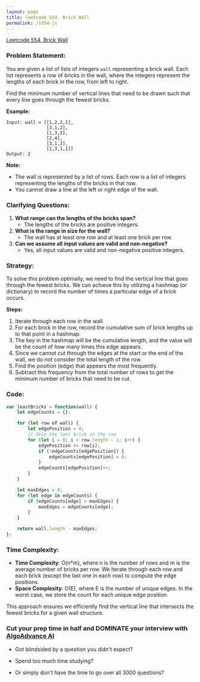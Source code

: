 ```yaml
---
layout: page
title: leetcode 554. Brick Wall
permalink: /s554-js
---
```

[Leetcode 554. Brick Wall](https://algoadvance.github.io/algoadvance/l554)
### Problem Statement:
You are given a list of lists of integers `wall` representing a brick wall. Each list represents a row of bricks in the wall, where the integers represent the lengths of each brick in the row, from left to right.

Find the minimum number of vertical lines that need to be drawn such that every line goes through the fewest bricks.

**Example:**
```
Input: wall = [[1,2,2,1],
               [3,1,2],
               [1,3,2],
               [2,4],
               [3,1,2],
               [1,3,1,1]]
Output: 2
```
**Note:**
- The wall is represented by a list of rows. Each row is a list of integers representing the lengths of the bricks in that row.
- You cannot draw a line at the left or right edge of the wall.

### Clarifying Questions:
1. **What range can the lengths of the bricks span?**
   - The lengths of the bricks are positive integers.
2. **What is the range in size for the wall?**
   - The wall has at least one row and at least one brick per row.
3. **Can we assume all input values are valid and non-negative?**
   - Yes, all input values are valid and non-negative positive integers.

### Strategy:
To solve this problem optimally, we need to find the vertical line that goes through the fewest bricks. We can achieve this by utilizing a hashmap (or dictionary) to record the number of times a particular edge of a brick occurs.

**Steps:**
1. Iterate through each row in the wall.
2. For each brick in the row, record the cumulative sum of brick lengths up to that point in a hashmap.
3. The key in the hashmap will be the cumulative length, and the value will be the count of how many times this edge appears.
4. Since we cannot cut through the edges at the start or the end of the wall, we do not consider the total length of the row.
5. Find the position (edge) that appears the most frequently.
6. Subtract this frequency from the total number of rows to get the minimum number of bricks that need to be cut.

### Code:
```javascript
var leastBricks = function(wall) {
    let edgeCounts = {};

    for (let row of wall) {
        let edgePosition = 0;
        // Skip the last brick in the row
        for (let i = 0; i < row.length - 1; i++) {
            edgePosition += row[i];
            if (!edgeCounts[edgePosition]) {
                edgeCounts[edgePosition] = 0;
            }
            edgeCounts[edgePosition]++;
        }
    }

    let maxEdges = 0;
    for (let edge in edgeCounts) {
        if (edgeCounts[edge] > maxEdges) {
            maxEdges = edgeCounts[edge];
        }
    }

    return wall.length - maxEdges;
};
```

### Time Complexity:
- **Time Complexity**: O(n*m), where n is the number of rows and m is the average number of bricks per row. We iterate through each row and each brick (except the last one in each row) to compute the edge positions.
- **Space Complexity**: O(E), where E is the number of unique edges. In the worst case, we store the count for each unique edge position.

This approach ensures we efficiently find the vertical line that intersects the fewest bricks for a given wall structure.


### Cut your prep time in half and DOMINATE your interview with [AlgoAdvance AI](https://algoAdvance.com)

- Got blindsided by a question you didn't expect?

- Spend too much time studying?

- Or simply don't have the time to go over all 3000 questions?

